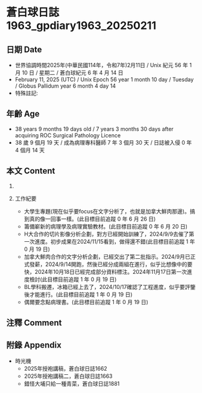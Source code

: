 [_metadata_:encoding]: - "utf-8"
[_metadata_:language]: - "zh-Hant-TW"
[_metadata_:fileformat]: - "markdown"
[_metadata_:MIME_type]: - "text/plain"
[_metadata_:markdown_version]: - "commonmark version 0.30"
[_metadata_:markdown_spec]: - "https://spec.commonmark.org/0.30/"

# 蒼白球日誌1963_gpdiary1963_20250211 #

## 日期 Date ##

* 世界協調時間2025年(中華民國114年，令和7年)2月11日 / Unix 紀元 56 年 1 月 10 日 / 星期二 / 蒼白球紀元 6 年 4 月 14 日
* February 11, 2025 (UTC) / Unix Epoch 56 year 1 month 10 day / Tuesday / Globus Pallidum year 6 month 4 day 14
* 特殊註記:

## 年齡 Age ##

* 38 years 9 months 19 days old / 7 years 3 months 30 days after acquiring ROC Surgical Pathology Licence
* 38 歲 9 個月 19 天 / 成為病理專科醫師 7 年 3 個月 30 天 / 日誌被入侵 0 年 4 個月 14 天

## 本文 Content ##

1. 

2. 工作紀要

    - 大學生專題(現在似乎要focus在文字分析了，也就是加拿大鮮肉那邊)。搞到真的像一回事一樣。(此目標目前追蹤 0 年 6 月 26 日)
    - 籌備嶄新的病理學及病理實驗教材。(此目標目前追蹤 0 年 6 月 20 日)
    - H大合作的切片影像分析企劃，對方已經開始訓練了，2024/9/9去催了第一次進度。初步成果在2024/11/15看到，做得還不錯(此目標目前追蹤 1 年 0 月 19 日)
    - 加拿大鮮肉合作的文字分析企劃，已經交出了第二批指示。2024/9月已正式發薪，2024/9/14開跑，然後已經分成兩組在進行，似乎比想像中的要快，2024年10月18日已經完成部分資料標注。2024年11月17日第一次進度檢討(此目標目前追蹤 1 年 0 月 19 日)
    - BL學科搬遷，冰箱已經上去了，2024/10/17確認了工程進度，似乎要評鑒後才能進行。(此目標目前追蹤 1 年 0 月 19 日)
    - 偶爾要念點病理書。(此目標目前追蹤 1 年 0 月 19 日)

## 注釋 Comment ##


## 附錄 Appendix ##

* 時光機
    - 2025年授袍講稿，蒼白球日誌1662
    - 2025年授袍講稿二，蒼白球日誌1663
    - 錯怪大埔只給一種青菜，蒼白球日誌1881
